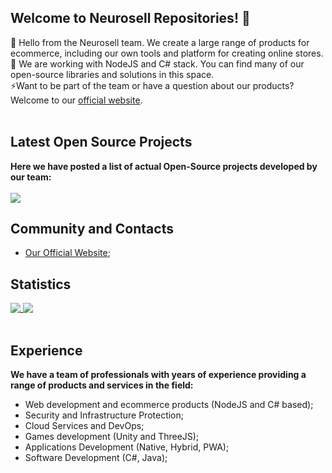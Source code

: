 ## Welcome to Neurosell Repositories! 👋

🤔 Hello from the Neurosell team. We create a large range of products for ecommerce, including our own tools and platform for creating online stores.<br>
🔭 We are working with NodeJS and C# stack. You can find many of our open-source libraries and solutions in this space.<br>
⚡Want to be part of the team or have a question about our products? Welcome to our <a href="https://neurosell.tech/">official website</a>.
<br/><br/>

## Latest Open Source Projects
**Here we have posted a list of actual Open-Source projects developed by our team:**<br/><br/>
<a href="https://github.com/DevsDaddy/GameShield"><img align="center" src="https://github-readme-stats.vercel.app/api/pin/?username=DevsDaddy&repo=GameShield&theme=synthwave" /> </a>

## Community and Contacts
- <a href="https://neurosell.tech/">Our Official Website</a>;

## Statistics
<a href="https://github.com/anuraghazra/github-readme-stats">
  <img align="top" src="https://github-readme-stats.vercel.app/api?username=Neurosell&count_private=true&show_icons=true&theme=synthwave" />
</a>
<a href="https://github.com/anuraghazra/github-readme-stats">
  <img align="top" src="https://github-readme-stats.vercel.app/api/top-langs/?username=Neurosell&hide=css,html&theme=synthwave" />
</a><br/><br/>

## Experience
**We have a team of professionals with years of experience providing a range of products and services in the field:**<br/>
* Web development and ecommerce products (NodeJS and C# based);
* Security and Infrastructure Protection;
* Cloud Services and DevOps;
* Games development (Unity and ThreeJS);
* Applications Development (Native, Hybrid, PWA);
* Software Development (C#, Java);
